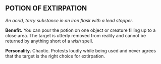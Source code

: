 ## POTION OF EXTIRPATION

_An acrid, tarry substance in an iron flask with a lead stopper._

**Benefit.** You can pour the potion on one object or creature filling up to a close area. The target is utterly removed from reality and cannot be returned by anything short of a *wish* spell.

**Personality.** Chaotic. Protests loudly while being used and never agrees that the target is the right choice for extirpation.


